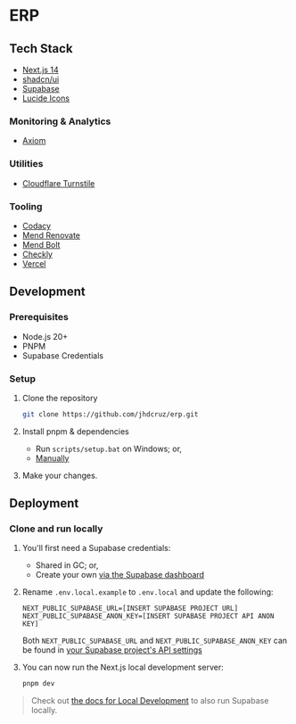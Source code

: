 # ERP

## Tech Stack

- [Next.js 14](https://nextjs.org)
- [shadcn/ui](https://ui.shadcn.com)
- [Supabase](https://supabase.com)
- [Lucide Icons](https://lucide.dev/)

### Monitoring & Analytics

- [Axiom](https://axiom.co)

### Utilities

- [Cloudflare Turnstile](https://www.cloudflare.com/products/turnstile/)

### Tooling

- [Codacy](https://codacy.com)
- [Mend Renovate](https://www.mend.io/renovate-free/)
- [Mend Bolt](https://www.mend.io/free-developer-tools/bolt/)
- [Checkly](https://vercel.com/integrations/checkly)
- [Vercel](https://vercel.com)

## Development

### Prerequisites

- Node.js 20+
- PNPM
- Supabase Credentials

### Setup

1. Clone the repository

   ```bash
   git clone https://github.com/jhdcruz/erp.git
   ```

2. Install pnpm & dependencies

   - Run `scripts/setup.bat` on Windows; or,
   - [Manually](https://pnpm.io/installation#using-winget)

3. Make your changes.

## Deployment

### Clone and run locally

1. You'll first need a Supabase credentials:

   - Shared in GC; or,
   - Create your own [via the Supabase dashboard](https://database.new)

2. Rename `.env.local.example` to `.env.local` and update the following:

   ```
   NEXT_PUBLIC_SUPABASE_URL=[INSERT SUPABASE PROJECT URL]
   NEXT_PUBLIC_SUPABASE_ANON_KEY=[INSERT SUPABASE PROJECT API ANON KEY]
   ```

   Both `NEXT_PUBLIC_SUPABASE_URL` and `NEXT_PUBLIC_SUPABASE_ANON_KEY` can be found
   in [your Supabase project's API settings](https://app.supabase.com/project/_/settings/api)

3. You can now run the Next.js local development server:

   ```bash
   pnpm dev
   ```

> Check out [the docs for Local Development](https://supabase.com/docs/guides/getting-started/local-development) to also
> run Supabase locally.
